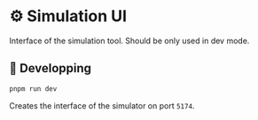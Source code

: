 # ⚙️ Simulation UI

Interface of the simulation tool. Should be only used in dev mode.

## 📝 Developping

```bash
pnpm run dev
```

Creates the interface of the simulator on port `5174`.
